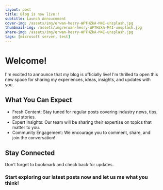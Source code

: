 ```yaml
---
layout: post
title: Blog is now live!!
subtitle: Launch Annoucement
cover-img: /assets/img/erwan-hesry-WPTHZkA-M4I-unsplash.jpg
thumbnail-img: /assets/img/erwan-hesry-WPTHZkA-M4I-unsplash.jpg
share-img: /assets/img/erwan-hesry-WPTHZkA-M4I-unsplash.jpg
tags: [microsoft server, test]
---
```


# Welcome!
I'm excited to announce that my blog is officially live! I'm thrilled to open this new space for sharing my experiences, ideas, insights, and updates with you.

## What You Can Expect
* Fresh Content: Stay tuned for regular posts covering industry news, tips, and stories.
* Expert Insights: Our team will be sharing their expertise on topics that matter to you.
* Community Engagement: We encourage you to comment, share, and join the conversation!

## Stay Connected
Don’t forget to bookmark and check back for updates.

### Start exploring our latest posts now and let us me what you think!
